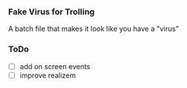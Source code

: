 ### Fake Virus for Trolling
A batch file that makes it look like you have a "virus"

### ToDo
- [ ] add on screen events
- [ ] improve realizem
